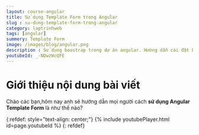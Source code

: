 ```yaml
---
layout: course-angular
title: Sử dụng Template Form trong Angular 
slug : su-dung-template-form-trong-angular
category: laptrinhweb
tags: [angular]
summery: Template Form   
image: /images/blog/angular.png
description : Sử dụng boostrap trong dự án angular. Hướng dẫn cài đặt bootstrap vào dự án Angular. Hướng dẫn các tạo một ứng dụng ANgular và nhúng Bootstrap vào dự án.
youtubeId: _-NDwzWcQFE
---
```


# **Giới thiệu nội dung bài viết**

Chào các bạn,hôm nay anh sẽ hướng dẫn mọi người cách <b>sử dụng Angular Template Form</b> là như thế nào?

{:refdef: style="text-align: center;"}
{% include youtubePlayer.html id=page.youtubeId %}
{: refdef}